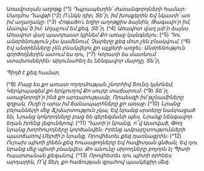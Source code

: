 
Առավոտյան աղոթք
(^1) _Դպրապետին՝ ժառանգորդների համար։ Սաղմոս Դավթի_
(^2) _Ո՛ւնկն դիր, Տե՜ր, իմ խոսքերին
Եվ նկատի՛ առ իմ աղաղակը։_
(^3) _Հոգածո՛ւ եղիր աղոթքիս ձայնին,
Թագավո՛ր իմ, Աստվա՜ծ իմ։
Աղաչում եմ քեզ, Տե՜ր,_
(^4) _Առավոտ վաղ լսի՛ր ձայնս.
Առավոտ վաղ պատրաստ կլինեմ
Քո առաջ կանգնելու։_
(^5) _Դու անօրենություն չես կամենում,
Չարերը քեզ մոտ չեն բնակվում,_
(^6) _Եվ անօրենները չեն բնակվելու քո աչքերի առջեւ։
Անօրենություն գործողներին ատում ես դու,_
(^7) _Կորստի ես մատնում ստախոսներին։
Արյունահեղ եւ նենգավոր մարդը, Տե՜ր,_


_Պիղծ է քեզ համար,_

(^8) _Բայց ես քո առատ ողորմության շնորհիվ
Տունդ կմտնեմ,
Կերկրպագեմ քո երկյուղով
Քո սուրբ տաճարում։_
(^9) _Տե՜ր, առաջնորդի՛ր ինձ քո արդարությամբ,
Որպեսզի իմ թշնամիները զղջան,
Ուղի՛ղ արա իմ ճանապարհները քո առաջ։_
(^10) _Նրանց բերանների մեջ
Ճշմարտություն չկա,
Եվ նրանց սրտերը նանրացած են,
Նրանց կոկորդները բաց են գերեզմանի պես,
Նրանք նենգավոր եղան իրենց լեզուներով։_
(^11) _Դատի՛ր նրանց, ո՜վ Աստված,
Թող նրանց խորհուրդները կործանվեն։
Իրենց ամբարշտությունների պատճառով
Մերժի՛ր նրանց,
Որովհետեւ քեզ դառնացրին։_
(^12) _Ուրախ պիտի լինեն քեզ հուսացողները
Եվ հավիտյան ցնծան,
Եվ դու նրանց մեջ պիտի բնակվես։
Քո անունը սիրողները բոլորն էլ
Պիտի հպարտանան քեզանով,_
(^13) _Որովհետեւ դու պիտի օրհնես արդարին,
Ո՜վ Տեր, քո հաճության զրահով պսակեցիր մեզ։_
